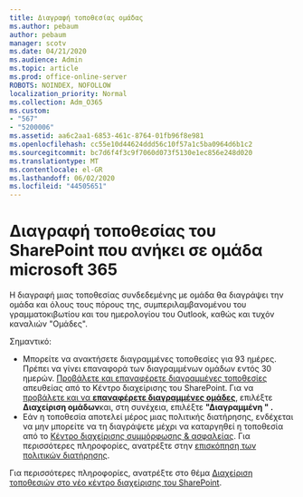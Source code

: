 ```yaml
---
title: Διαγραφή τοποθεσίας ομάδας
ms.author: pebaum
author: pebaum
manager: scotv
ms.date: 04/21/2020
ms.audience: Admin
ms.topic: article
ms.prod: office-online-server
ROBOTS: NOINDEX, NOFOLLOW
localization_priority: Normal
ms.collection: Adm_O365
ms.custom:
- "567"
- "5200006"
ms.assetid: aa6c2aa1-6853-461c-8764-01fb96f8e981
ms.openlocfilehash: cc55e10d44624ddd56c10f57a1c5ba0964d6b1c2
ms.sourcegitcommit: bc7d6f4f3c9f7060d073f5130e1ec856e248d020
ms.translationtype: MT
ms.contentlocale: el-GR
ms.lasthandoff: 06/02/2020
ms.locfileid: "44505651"
---
```

# <a name="delete-a-sharepoint-site-that-belongs-to-an-microsoft-365-group"></a>Διαγραφή τοποθεσίας του SharePoint που ανήκει σε ομάδα microsoft 365

Η διαγραφή μιας τοποθεσίας συνδεδεμένης με ομάδα θα διαγράψει την ομάδα και όλους τους πόρους της, συμπεριλαμβανομένου του γραμματοκιβωτίου και του ημερολογίου του Outlook, καθώς και τυχόν καναλιών "Ομάδες".
  
Σημαντικό:

- Μπορείτε να ανακτήσετε διαγραμμένες τοποθεσίες για 93 ημέρες. Πρέπει να γίνει επαναφορά των διαγραμμένων ομάδων εντός 30 ημερών. [Προβάλετε και επαναφέρετε διαγραμμένες τοποθεσίες](https://admin.microsoft.com/sharepoint?page=recyclebin&modern=true) απευθείας από το Κέντρο διαχείρισης του SharePoint. Για να [προβάλετε και να **επαναφέρετε διαγραμμένες ομάδες**](https://outlook.office.com/people/group/deleted), επιλέξτε **Διαχείριση ομάδων**και, στη συνέχεια, επιλέξτε **"Διαγραμμένη " .**
- Εάν η τοποθεσία αποτελεί μέρος μιας πολιτικής διατήρησης, ενδέχεται να μην μπορείτε να τη διαγράψετε μέχρι να καταργηθεί η τοποθεσία από το [Κέντρο διαχείρισης συμμόρφωσης & ασφαλείας](https://protection.office.com/?rfr=AdminCenter#/retention). Για περισσότερες πληροφορίες, ανατρέξτε στην [επισκόπηση των πολιτικών διατήρησης](https://docs.microsoft.com/microsoft-365/compliance/retention-policies).
  
Για περισσότερες πληροφορίες, ανατρέξτε στο θέμα [Διαχείριση τοποθεσιών στο νέο κέντρο διαχείρισης του SharePoint](https://docs.microsoft.com/sharepoint/manage-sites-in-new-admin-center).
